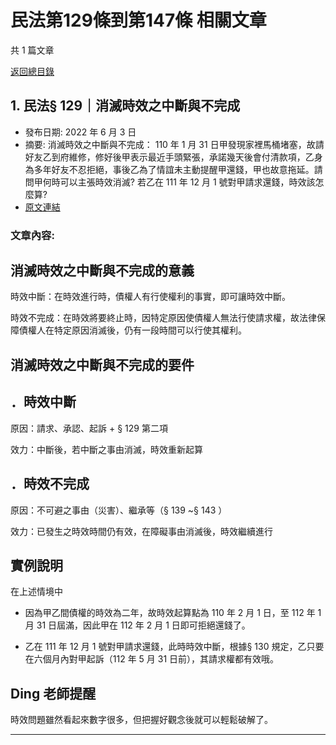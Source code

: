 # 民法第129條到第147條 相關文章

共 1 篇文章

[返回總目錄](00_總目錄.md)

## 1. 民法§ 129｜消滅時效之中斷與不完成

- 發布日期: 2022 年 6 月 3 日
- 摘要: 消滅時效之中斷與不完成： 110 年 1 月 31 日甲發現家裡馬桶堵塞，故請好友乙到府維修，修好後甲表示最近手頭緊張，承諾幾天後會付清款項，乙身為多年好友不忍拒絕，事後乙為了情誼未主動提醒甲還錢，甲也故意拖延。請問甲何時可以主張時效消滅? 若乙在 111 年 12 月 1 號對甲請求還錢，時效該怎麼算?
- [原文連結](https://www.jasper-realestate.com/%e6%b6%88%e6%bb%85%e6%99%82%e6%95%88%e4%b9%8b%e4%b8%ad%e6%96%b7%e8%88%87%e4%b8%8d%e5%ae%8c%e6%88%90/)

### 文章內容:

## 消滅時效之中斷與不完成的意義

時效中斷：在時效進行時，債權人有行使權利的事實，即可讓時效中斷。

時效不完成：在時效將要終止時，因特定原因使債權人無法行使請求權，故法律保障債權人在特定原因消滅後，仍有一段時間可以行使其權利。

## 消滅時效之中斷與不完成的要件

## ．時效中斷

原因：請求、承認、起訴 + § 129 第二項

效力：中斷後，若中斷之事由消滅，時效重新起算

## ．時效不完成

原因：不可避之事由（災害）、繼承等（§ 139 ~§ 143 ）

效力：已發生之時效時間仍有效，在障礙事由消滅後，時效繼續進行

## 實例說明

在上述情境中

- 因為甲乙間債權的時效為二年，故時效起算點為 110 年 2 月 1 日，至 112 年 1 月 31 日屆滿，因此甲在 112 年 2 月 1 日即可拒絕還錢了。

- 乙在 111 年 12 月 1 號對甲請求還錢，此時時效中斷，根據§ 130 規定，乙只要在六個月內對甲起訴（112 年 5 月 31 日前），其請求權都有效哦。

## Ding 老師提醒

時效問題雖然看起來數字很多，但把握好觀念後就可以輕鬆破解了。

---

